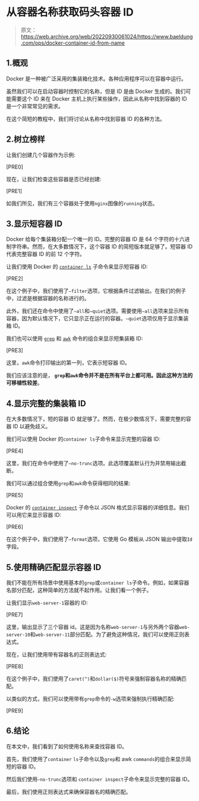 # 从容器名称获取码头容器 ID

> 原文：<https://web.archive.org/web/20220930061024/https://www.baeldung.com/ops/docker-container-id-from-name>

## 1.概观

Docker 是一种被广泛采用的集装箱化技术。各种应用程序可以在容器中运行。

虽然我们可以在启动容器时控制它的名称，但是 ID 是由 Docker 生成的。我们可能需要这个 ID 来在 Docker 主机上执行某些操作，因此从名称中找到容器的 ID 是一个非常常见的需求。

在这个简短的教程中，我们将讨论从名称中找到容器 ID 的各种方法。

## 2.树立榜样

让我们创建几个容器作为示例:

[PRE0]

现在，让我们检查这些容器是否已经创建:

[PRE1]

如我们所见，我们有三个容器处于使用`nginx`图像的`running`状态。

## 3.显示短容器 ID

Docker 给每个集装箱分配一个唯一的 ID。完整的容器 ID 是 64 个字符的十六进制字符串。然而，在大多数情况下，这个容器 ID 的简短版本就足够了。短容器 ID 代表完整容器 ID 的前 12 个字符。

让我们使用 Docker 的 [`container ls`](https://web.archive.org/web/20221005204656/https://docs.docker.com/engine/reference/commandline/container_ls/) 子命令来显示短容器 ID:

[PRE2]

在这个例子中，我们使用了`–filter`选项，它根据条件过滤输出。在我们的例子中，过滤是根据容器的名称进行的。

此外，我们还在命令中使用了`–all`和`–quiet`选项。需要使用`–all`选项来显示所有容器，因为默认情况下，它只显示正在运行的容器。`–quiet`选项仅用于显示集装箱 ID。

我们也可以使用 [`grep`](/web/20221005204656/https://www.baeldung.com/linux/grep-sed-awk-differences#grep) 和 [`awk`](/web/20221005204656/https://www.baeldung.com/linux/awk-guide) 命令的组合来显示短集装箱 ID:

[PRE3]

这里，`awk`命令打印输出的第一列，它表示短容器 ID。

我们应该注意的是， **`grep`和`awk`命令并不是在所有平台上都可用。因此这种方法的可移植性较差**。

## 4.显示完整的集装箱 ID

在大多数情况下，短的容器 ID 就足够了。然而，在极少数情况下，需要完整的容器 ID 以避免歧义。

我们可以使用 Docker 的`container ls`子命令来显示完整的容器 ID:

[PRE4]

这里，我们在命令中使用了`–no-trunc`选项。此选项覆盖默认行为并禁用输出截断。

我们可以通过组合使用`grep`和`awk`命令获得相同的结果:

[PRE5]

Docker 的 [`container inspect`](https://web.archive.org/web/20221005204656/https://docs.docker.com/engine/reference/commandline/container_inspect/) 子命令以 JSON 格式显示容器的详细信息。我们可以用它来显示容器 ID:

[PRE6]

在这个例子中，我们使用了`–format`选项，它使用 Go 模板从 JSON 输出中提取`Id`字段。

## 5.使用精确匹配显示容器 ID

我们不能在所有场景中使用基本的`grep`或`container ls`子命令。例如，如果容器名部分匹配，这种简单的方法就不起作用。让我们看一个例子。

让我们显示`web-server-1`容器的 ID:

[PRE7]

这里，输出显示了三个容器 id。这是因为名称`web-server-1`与另外两个容器`web-server-10`和`web-server-11`部分匹配。为了避免这种情况，我们可以使用正则表达式。

现在，让我们使用带有容器名的正则表达式:

[PRE8]

在这个例子中，我们使用了`caret(^)`和`dollar($)`符号来强制容器名称的精确匹配。

以类似的方式，我们可以使用带有`grep`命令的`-w`选项来强制执行精确匹配:

[PRE9]

## 6.结论

在本文中，我们看到了如何使用名称来查找容器 ID。

首先，我们使用了`container` `ls`子命令以及`grep`和 awk `commands`的组合来显示简短的容器 ID。

然后我们使用`–no-trunc`选项和 `container inspect`子命令来显示完整的容器 ID。

最后，我们使用正则表达式来确保容器名的精确匹配。